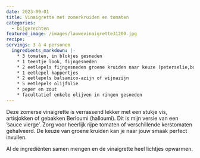 ```yaml
---
date: 2023-09-01
title: Vinaigrette met zomerkruiden en tomaten
categories:
  - bijgerechten
featured_image: /images/lauwevinaigrette31200.jpg
recipe:
servings: 3 à 4 personen
  ingredients_markdown: |-
    * 3 tomaten, in blokjes gesneden
    * 1 teentje look, fijngesneden
    * 2 eetlepels fijngesneden groene kruiden naar keuze (peterselie,basilicum,bieslook,koriander,…)
    * 1 eetlepel kappertjes
    * 2 eetlepels balsamico-azijn of wijnazijn
    * 5 eetlepels olijfolie
    * peper en zout
    * facultatief enkele olijven in ringen gesneden
---
```

Deze zomerse vinaigrette is verrassend lekker met een stukje vis, artisjokken of gebakken Berloumi (halloumi).
Dit is mijn versie van een ’sauce vierge’.
Zorg voor heerlijk rijpe tomaten of verschillende kerstomaten gehalveerd.
De keuze van groene kruiden kan je naar jouw smaak perfect invullen.

<!--more-->

Al de ingrediënten samen mengen en de vinaigrette heel lichtjes opwarmen.




